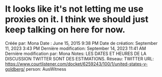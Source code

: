 # It looks like it's not letting me use proxies on it. I think we should just keep talking on here for now.

Créée par: Mona
Date : June 15, 2015 9:38 PM
Date de création: September 11, 2023 3:43 PM
Dernière modification: September 14, 2023 11:41 AM
Dernière modification par: Mona
Notes: LES DATES ET HEURES DE LA DISCUSSION TWITTER SONT DES ESTIMATIONS.
Réseau: TWITTER
URL: https://www.courtlistener.com/docket/6259243/100/1/united-states-v-goldberg/
person: AusWitness